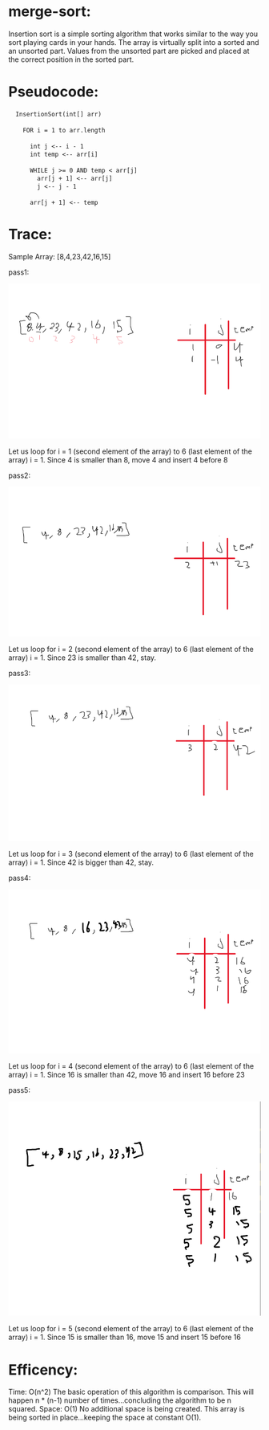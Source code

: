 # merge-sort:
Insertion sort is a simple sorting algorithm that works similar to the way you sort playing cards in your hands. The array is virtually split into a sorted and an unsorted part. Values from the unsorted part are picked and placed at the correct position in the sorted part.

# Pseudocode:

```
  InsertionSort(int[] arr)

    FOR i = 1 to arr.length

      int j <-- i - 1
      int temp <-- arr[i]

      WHILE j >= 0 AND temp < arr[j]
        arr[j + 1] <-- arr[j]
        j <-- j - 1

      arr[j + 1] <-- temp
```

# Trace:

Sample Array: [8,4,23,42,16,15]

pass1:

![pass1](./Screenshot_1.png)

Let us loop for i = 1 (second element of the array) to 6 (last element of the array)
i = 1. Since 4 is smaller than 8, move 4 and insert 4 before 8 



pass2:

![pass2](./Screenshot_2.png)

Let us loop for i = 2 (second element of the array) to 6 (last element of the array)
i = 1. Since 23 is smaller than 42, stay.




pass3:

![pass3](./Screenshot_3.png)

Let us loop for i = 3 (second element of the array) to 6 (last element of the array)
i = 1. Since 42 is bigger than 42, stay.



pass4:

![pass4](./Screenshot_4.png)

Let us loop for i = 4 (second element of the array) to 6 (last element of the array)
i = 1. Since 16 is smaller than 42, move 16 and insert 16 before 23


pass5:

![pass5](./Screenshot_5.png)

Let us loop for i = 5 (second element of the array) to 6 (last element of the array)
i = 1. Since 15 is smaller than 16, move 15 and insert 15 before 16

# Efficency:

Time: O(n^2)
The basic operation of this algorithm is comparison. This will happen n * (n-1) number of times…concluding the algorithm to be n squared.
Space: O(1)
No additional space is being created. This array is being sorted in place…keeping the space at constant O(1).
